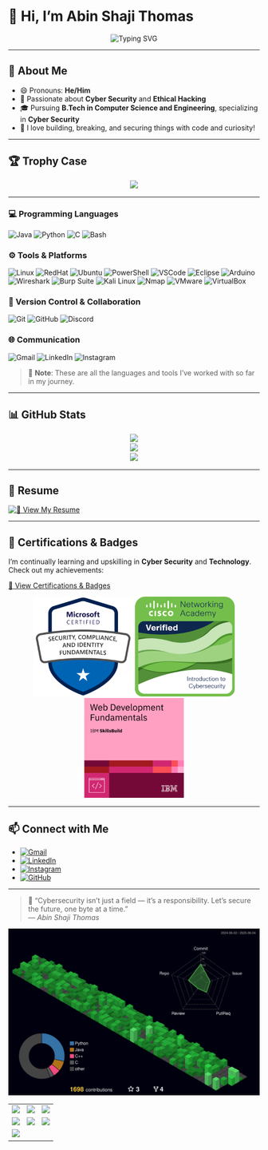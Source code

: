 # 👋 Hi, I’m Abin Shaji Thomas

<p align="center">
  <img src="https://readme-typing-svg.demolab.com?font=Fira+Code&size=20&duration=2000&pause=1000&color=00FF00&center=true&vCenter=true&width=500&lines=Cyber+Security+Researcher;Ethical+Hacker;CSE+Student+%7C+Specilalising+Cybersecuirty;GitHub+Addict+%7C+Tech+Explorer;Building+%26+Breaking+in+the+Digital+World" alt="Typing SVG" />
</p>

---

## 📘 About Me

- 😄 Pronouns: **He/Him**  
- 👀 Passionate about **Cyber Security** and **Ethical Hacking**  
- 🎓 Pursuing **B.Tech in Computer Science and Engineering**, specializing in **Cyber Security**  
- 🚀 I love building, breaking, and securing things with code and curiosity!

---

## 🏆 Trophy Case

<div align="center">
  <img src="https://github-profile-trophy.vercel.app/?username=Abin-Shaji-Thomas&theme=darkhub&row=1&margin-w=15&margin-h=15" />
</div>

---

### 💻 Programming Languages
![Java](https://skillicons.dev/icons?i=java)
![Python](https://skillicons.dev/icons?i=py)
![C](https://skillicons.dev/icons?i=c)
![Bash](https://skillicons.dev/icons?i=bash)

### ⚙️ Tools & Platforms
![Linux](https://skillicons.dev/icons?i=linux)
![RedHat](https://skillicons.dev/icons?i=redhat)
![Ubuntu](https://skillicons.dev/icons?i=ubuntu)
![PowerShell](https://skillicons.dev/icons?i=powershell)
![VSCode](https://skillicons.dev/icons?i=vscode)
![Eclipse](https://skillicons.dev/icons?i=eclipse)
![Arduino](https://skillicons.dev/icons?i=arduino)
![Wireshark](https://raw.githubusercontent.com/LelouchFR/skill-icons/main/icons/wireshark.svg)
![Burp Suite](https://raw.githubusercontent.com/LelouchFR/skill-icons/main/icons/burpsuite.svg)
![Kali Linux](https://raw.githubusercontent.com/LelouchFR/skill-icons/main/icons/kali.svg)
![Nmap](https://raw.githubusercontent.com/LelouchFR/skill-icons/main/icons/nmap.svg)
![VMware](https://raw.githubusercontent.com/LelouchFR/skill-icons/main/icons/vmware.svg)
![VirtualBox](https://raw.githubusercontent.com/LelouchFR/skill-icons/main/icons/virtualbox.svg)

### 🔗 Version Control & Collaboration
![Git](https://skillicons.dev/icons?i=git)
![GitHub](https://skillicons.dev/icons?i=github)
![Discord](https://skillicons.dev/icons?i=discord)

### 🌐 Communication
![Gmail](https://skillicons.dev/icons?i=gmail)
![LinkedIn](https://skillicons.dev/icons?i=linkedin)
![Instagram](https://skillicons.dev/icons?i=instagram)


> 📌 **Note**: These are all the languages and tools I’ve worked with so far in my journey.

---

## 📊 GitHub Stats

<div align="center">
  <img src="https://github-readme-stats.vercel.app/api?username=Abin-Shaji-Thomas&show_icons=true&theme=dark&hide_border=false&rank_icon=github" />
  <br>
  <img src="https://github-readme-streak-stats.herokuapp.com/?user=Abin-Shaji-Thomas&theme=dark" />
  <br>
  <img src="https://github-readme-stats.vercel.app/api/top-langs/?username=Abin-Shaji-Thomas&layout=compact&theme=dark" />
</div>

---

## 📄 Resume

[![📄 View My Resume](https://img.shields.io/badge/Resume-Click%20Here-blue?style=for-the-badge&logo=adobeacrobatreader)](https://github.com/Abin-Shaji-Thomas/Abin-Shaji-Thomas/blob/main/Resume.pdf)

---

## 🏅 Certifications & Badges

I’m continually learning and upskilling in **Cyber Security** and **Technology**. Check out my achievements:

[🔗 View Certifications & Badges](https://github.com/Abin-Shaji-Thomas/Certifications-and-Badges)

<div align="center">
  <img src="https://github.com/Abin-Shaji-Thomas/Certifications-and-Badges/blob/main/Certifications%20and%20Badges/Microsoft%20Secuirty%2CCompliance%20and%20Identity%20Fundamentals%20Badge.png?raw=true" width="200" />
  <img src="https://github.com/Abin-Shaji-Thomas/Certifications-and-Badges/blob/main/Certifications%20and%20Badges/Cisco%20Introduction%20to%20Cybersecuirty%20Badge.png?raw=true" width="200" />
  <img src="https://github.com/Abin-Shaji-Thomas/Certifications-and-Badges/blob/main/Certifications%20and%20Badges/IBM%20web%20development%20Fundamentals%20Badge.png?raw=true" width="200" />
</div>

---

## 📫 Connect with Me

-  [![Gmail](https://img.shields.io/badge/Gmail-D14836?style=for-the-badge&logo=gmail&logoColor=white)](mailto:abinshajiabin2006@gmail.com)
-  [![LinkedIn](https://img.shields.io/badge/LinkedIn-0077B5?style=for-the-badge&logo=linkedin&logoColor=white)](https://www.linkedin.com/in/abin-shaji-thomas/)
-  [![Instagram](https://img.shields.io/badge/Instagram-E4405F?style=for-the-badge&logo=instagram&logoColor=white)](https://www.instagram.com/abin_shaji_thomas/)
-  [![GitHub](https://img.shields.io/badge/GitHub-100000?style=for-the-badge&logo=github&logoColor=white)](https://github.com/Abin-Shaji-Thomas)

---

> 🔐 “Cybersecurity isn’t just a field — it’s a responsibility. Let’s secure the future, one byte at a time.”  
> — *Abin Shaji Thomas*

<p align="center">
  <img src="https://raw.githubusercontent.com/Abin-Shaji-Thomas/Abin-Shaji-Thomas/main/profile-3d-contrib/profile-night-green.svg" />
</p>

<table>
  <tr>
    <td>
      <a href="https://github.com/Abin-Shaji-Thomas/Password-Analyzer">
        <img src="https://github-readme-stats.vercel.app/api/pin/?username=Abin-Shaji-Thomas&repo=Password-Analyzer&theme=dark" />
      </a>
    </td>
    <td>
      <a href="https://github.com/Abin-Shaji-Thomas/Keylogger-Software">
        <img src="https://github-readme-stats.vercel.app/api/pin/?username=Abin-Shaji-Thomas&repo=Keylogger-Software&theme=dark" />
      </a>
    </td>
    <td>
      <a href="https://github.com/Abin-Shaji-Thomas/Text-Encryption-Using-Python">
        <img src="https://github-readme-stats.vercel.app/api/pin/?username=Abin-Shaji-Thomas&repo=Text-Encryption-Using-Python&theme=dark" />
      </a>
    </td>
  </tr>
  <tr>
    <td>
      <a href="https://github.com/Abin-Shaji-Thomas/File-Encryption-and-Decryption-using-C">
        <img src="https://github-readme-stats.vercel.app/api/pin/?username=Abin-Shaji-Thomas&repo=File-Encryption-and-Decryption-using-C&theme=dark" />
      </a>
    </td>
    <td>
      <a href="https://github.com/Abin-Shaji-Thomas/Phishing-Link-Detection">
        <img src="https://github-readme-stats.vercel.app/api/pin/?username=Abin-Shaji-Thomas&repo=Phishing-Link-Detection&theme=dark" />
      </a>
    </td>
    <td>
      <a href="https://github.com/Abin-Shaji-Thomas/CPU-Pipeline-Simulation-using-Arduino-LCD">
        <img src="https://github-readme-stats.vercel.app/api/pin/?username=Abin-Shaji-Thomas&repo=CPU-Pipeline-Simulation-using-Arduino-LCD&theme=dark" />
      </a>
    </td>
  </tr>
  <tr>
    <td>
      <a href="https://github.com/Abin-Shaji-Thomas/LibraryManagementSystem">
        <img src="https://github-readme-stats.vercel.app/api/pin/?username=Abin-Shaji-Thomas&repo=LibraryManagementSystem&theme=dark" />
      </a>
    </td>
    <td></td>
    <td></td>
  </tr>
</table>


